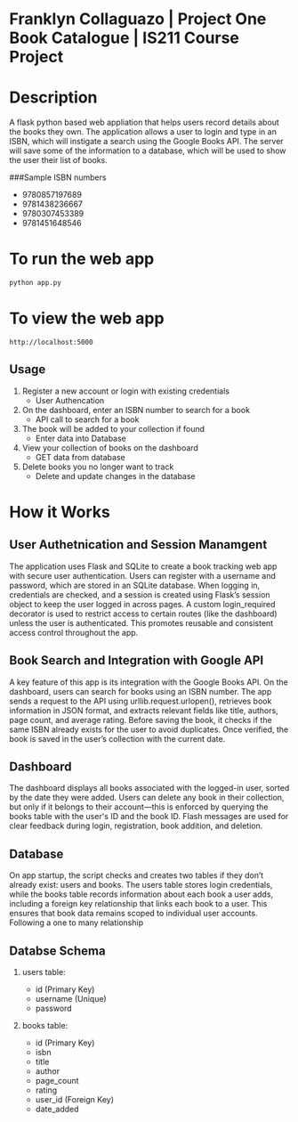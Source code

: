 # Franklyn Collaguazo | Project One Book Catalogue | IS211 Course Project

# Description 

A flask python based web appliation that helps users record details about the books they own. 
The application allows a user to login and type in an ISBN, which will instigate a 
search using the Google Books API. The server will save some of the information to a 
database, which will be used to show the user their list of books. 

###Sample ISBN numbers 
- 9780857197689
- 9781438236667
- 9780307453389
- 9781451648546

# To run the web app
```bash
python app.py
```

# To view the web app 

```
http://localhost:5000
```

## Usage

1. Register a new account or login with existing credentials
    - User Authencation 
2. On the dashboard, enter an ISBN number to search for a book
    - API call to search for a book
3. The book will be added to your collection if found
    - Enter data into Database
4. View your collection of books on the dashboard
    - GET data from database 
5. Delete books you no longer want to track
    - Delete and update changes in the database

# How it Works 
## User Authetnication and Session Manamgent 

The application uses Flask and SQLite to create a book tracking web app with secure user authentication. Users can register with a username and password, which are stored in an SQLite database. When logging in, credentials are checked, and a session is created using Flask’s session object to keep the user logged in across pages. A custom login_required decorator is used to restrict access to certain routes (like the dashboard) unless the user is authenticated. This promotes reusable and consistent access control throughout the app.

## Book Search and Integration with Google API 

A key feature of this app is its integration with the Google Books API. On the dashboard, users can search for books using an ISBN number. The app sends a request to the API using urllib.request.urlopen(), retrieves book information in JSON format, and extracts relevant fields like title, authors, page count, and average rating. Before saving the book, it checks if the same ISBN already exists for the user to avoid duplicates. Once verified, the book is saved in the user’s collection with the current date.


## Dashboard 

The dashboard displays all books associated with the logged-in user, sorted by the date they were added. Users can delete any book in their collection, but only if it belongs to their account—this is enforced by querying the books table with the user's ID and the book ID. Flash messages are used for clear feedback during login, registration, book addition, and deletion.


## Database 
  On app startup, the script checks and creates two tables if they don’t already exist: users and books. The users table stores login credentials, while the books table records information about each book a user adds, including a foreign key relationship that links each book to a user. This ensures that book data remains scoped to individual user accounts. Following a one to many relationship

## Databse Schema
1. users table:
   - id (Primary Key)
   - username (Unique)
   - password 

2. books table:
   - id (Primary Key)
   - isbn
   - title
   - author
   - page_count
   - rating
   - user_id (Foreign Key)
   - date_added
